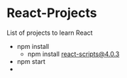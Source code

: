 # React-Projects
  List of projects to learn React


- npm install
  - npm install react-scripts@4.0.3
- npm start
- 